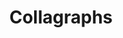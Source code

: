 ---
title: Collagraphs
display_title: true
permalink: /printmaking/collagraphs/
gallery_date:
frontpage: false
homepage_description_markdown:
display_image: true
main_image_path: /assets/images/5414b866e7d5d.jpg
main_image_caption:
thumb_crop: true
display_thumb_title: true
images:
  - image_path: /assets/images/5414b866e7d5d.jpg
    image_title: Canalbridge1 - summer 2014
    image_description:
  - image_path: /assets/images/5414b8958cb39.jpg
    image_title: Canalbridge2 - summer 2014
    image_description:
  - image_path: /uploads/bridge1-1.JPG
    image_title: Folly Bridge
    image_description:
archive: false
_options:
  image_path:
    width: 1200
    height: 1200
    resize_style: contain
    mime_type: image/jpeg
  main_image_path:
    width: 1200
    height: 800
    resize_style: contain
    mime_type: image/jpeg
_comments:
  title: Gallery title
  permalink: Be careful editing this
  main_image_path: Image used to represent your gallery
  images: Add and edit your gallery images here
  image_description: Might only be shown in the close up of an image
  archive: Not used yet!
  frontpage: Show this gallery on the homepage
  homepage_description_markdown: Text used on homepage if shown
---